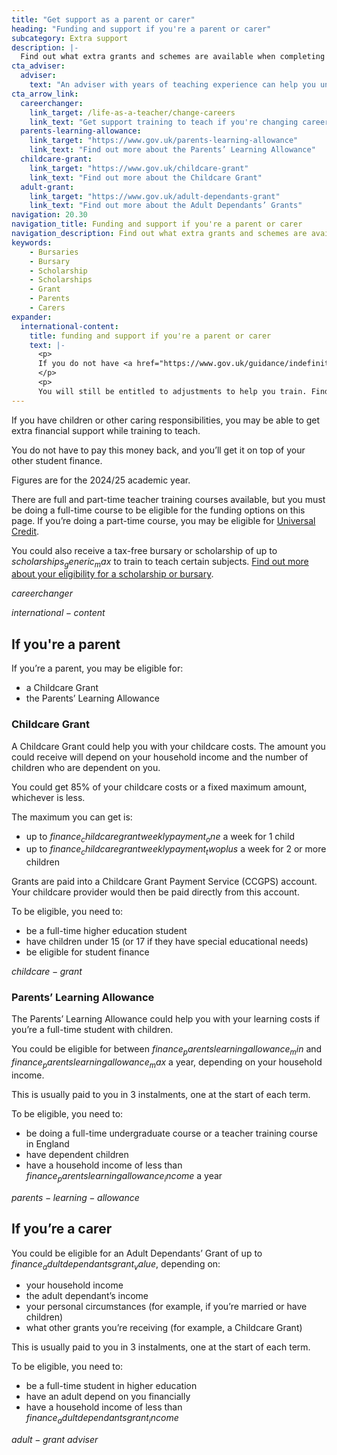 ```yaml
---
title: "Get support as a parent or carer"
heading: "Funding and support if you're a parent or carer"
subcategory: Extra support
description: |-
  Find out what extra grants and schemes are available when completing your teacher training if you have children or other caring responsibilities.
cta_adviser:
  adviser:
    text: "An adviser with years of teaching experience can help you understand what support you could get during your training. Chat by phone, text or email, as little or as often as you need."
cta_arrow_link:
  careerchanger:
    link_target: /life-as-a-teacher/change-careers
    link_text: "Get support training to teach if you're changing career"
  parents-learning-allowance:
    link_target: "https://www.gov.uk/parents-learning-allowance"
    link_text: "Find out more about the Parents’ Learning Allowance"
  childcare-grant:
    link_target: "https://www.gov.uk/childcare-grant"
    link_text: "Find out more about the Childcare Grant"
  adult-grant:
    link_target: "https://www.gov.uk/adult-dependants-grant"
    link_text: "Find out more about the Adult Dependants’ Grants"
navigation: 20.30
navigation_title: Funding and support if you're a parent or carer
navigation_description: Find out what extra grants and schemes are available if you have children or other caring responsibilities.
keywords:
    - Bursaries
    - Bursary
    - Scholarship
    - Scholarships
    - Grant
    - Parents
    - Carers
expander:
  international-content:
    title: funding and support if you're a parent or carer
    text: |-
      <p>
      If you do not have <a href="https://www.gov.uk/guidance/indefinite-leave-to-remain-in-the-uk">indefinite leave to remain in the UK</a>, you are unlikely to be eligible for this financial support.
      </p>
      <p>
      You will still be entitled to adjustments to help you train. Find out about the <a href="/non-uk-teachers/fees-and-funding-for-non-uk-trainees">financial support available for non-UK citizens</a>.</p>
---
```


If you have children or other caring responsibilities, you may be able to get extra financial support while training to teach.

You do not have to pay this money back, and you’ll get it on top of your other student finance.

Figures are for the 2024/25 academic year.

There are full and part-time teacher training courses available, but you must be doing a full-time course to be eligible for the funding options on this page. If you’re doing a part-time course, you may be eligible for [Universal Credit](https://www.gov.uk/guidance/universal-credit-and-students).

You could also receive a tax-free bursary or scholarship of up to $scholarships_generic_max$ to train to teach certain subjects. [Find out more about your eligibility for a scholarship or bursary](/funding-and-support/scholarships-and-bursaries).

$careerchanger$

$international-content$

## If you're a parent

If you’re a parent, you may be eligible for:

 * a Childcare Grant
 * the Parents’ Learning Allowance

### Childcare Grant

A Childcare Grant could help you with your childcare costs. The amount you could receive will depend on your household income and the number of children who are dependent on you.

You could get 85% of your childcare costs or a fixed maximum amount, whichever is less.

The maximum you can get is:

* up to $finance_childcaregrantweeklypayment_one$ a week for 1 child
* up to $finance_childcaregrantweeklypayment_twoplus$ a week for 2 or more children

Grants are paid into a Childcare Grant Payment Service (CCGPS) account. Your childcare provider would then be paid directly from this account.

To be eligible, you need to:

* be a full-time higher education student
* have children under 15 (or 17 if they have special educational needs)
* be eligible for student finance

$childcare-grant$

### Parents’ Learning Allowance

The Parents’ Learning Allowance could help you with your learning costs if you’re a full-time student with children.

You could be eligible for between $finance_parentslearningallowance_min$ and $finance_parentslearningallowance_max$ a year, depending on your household income.

This is usually paid to you in 3 instalments, one at the start of each term.

To be eligible, you need to:

* be doing a full-time undergraduate course or a teacher training course in England
* have dependent children
* have a household income of less than $finance_parentslearningallowance_income$ a year

$parents-learning-allowance$

## If you’re a carer

You could be eligible for an Adult Dependants’ Grant of up to $finance_adultdependantsgrant_value$, depending on:

* your household income
* the adult dependant’s income
* your personal circumstances (for example, if you’re married or have children)
* what other grants you’re receiving (for example, a Childcare Grant)

This is usually paid to you in 3 instalments, one at the start of each term.

To be eligible, you need to:

* be a full-time student in higher education
* have an adult depend on you financially
* have a household income of less than $finance_adultdependantsgrant_income$

$adult-grant$
$adviser$